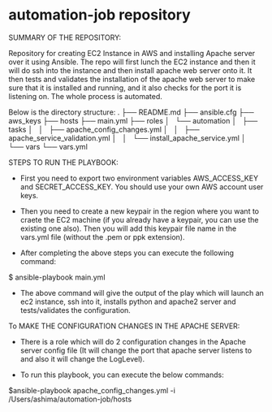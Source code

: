 # automation-job repository

SUMMARY OF THE REPOSITORY:

Repository for creating EC2 Instance in AWS and installing Apache server over it using Ansible. The repo will first lunch the EC2 instance and then it will do ssh into the instance and then install apache web server onto it. It then tests and validates the installation of the apache web server to make sure that it is installed and running, and it also checks for the port it is listening on. The whole process is automated.

Below is the directory structure:
.
├── README.md
├── ansible.cfg
├── aws_keys
├── hosts
├── main.yml
├── roles
│   └── automation
│       ├── tasks
│       │   ├── apache_config_changes.yml
│       │   ├── apache_service_validation.yml
│       │   └── install_apache_service.yml
│       └── vars
└── vars.yml

STEPS TO RUN THE PLAYBOOK:

- First you need to export two environment variables AWS_ACCESS_KEY and SECRET_ACCESS_KEY. You should use your own AWS account user keys. 
- Then you need to create a new keypair in the region where you want to craete the EC2 machine (if you already have a keypair, you can use the existing one also). Then you will add this keypair file name in the vars.yml file (without the .pem or ppk extension).

- After completing the above steps you can execute the following command:

$ ansible-playbook main.yml

- The above command will give the output of the play which will launch an ec2 instance, ssh into it, installs python and apache2 server and tests/validates the configuration.

To MAKE THE CONFIGURATION CHANGES IN THE APACHE SERVER:

- There is a role which will do 2 configuration changes in the Apache server config file (It will change the port that apache server listens to and also it will change the LogLevel).

- To run this playbook, you can execute the below commands:

$ansible-playbook apache_config_changes.yml -i /Users/ashima/automation-job/hosts
